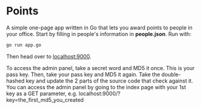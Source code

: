 # Points

A simple one-page app written in Go that lets you award points to people in your office. Start by filling in people's information in **people.json**. Run with:

```bash
go run app.go
```

Then head over to [localhost:9000](http://localhost:9000/).

To access the admin panel, take a secret word and MD5 it once. This is your pass key. Then, take your pass key and MD5 it again. Take the double-hashed key and update the 2 parts of the source code that check against it. You can access the admin panel by going to the index page with your 1st key as a GET parameter, e.g. localhost:9000/?key=the_first_md5_you_created
